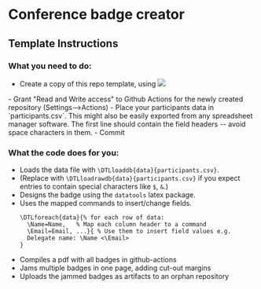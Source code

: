 # Conference badge creator 

## Template Instructions
### What you need to do:
- Create a copy of this repo template, using <a href="https://github.com/new?template_name=template-project&template_owner=RiccardoBuscicchio">
  <img src="https://img.shields.io/badge/use%20this-template-blue?logo=github">
</a>
- Grant "Read and Write access" to Github Actions for the newly created repository (Settings-->Actions)
- Place your participants data in `participants.csv`. This might also be easily exported from any spreadsheet manager software. The first line should contain the field headers -- avoid space characters in them.
- Commit

### What the code does for you:
- Loads the data file with `\DTLloaddb{data}{participants.csv}`.
- (Replace with `\DTLloadrawdb{data}{participants.csv}` if you expect entries to contain special characters like `$`, `&`.)
- Designs the badge using the `datatools` latex package.
- Uses the mapped commands to insert/change fields.
  ```
  \DTLforeach{data}{% for each row of data:
    \Name=Name,   % Map each column header to a command
    \Email=Email, ...}{ % Use them to insert field values e.g.
    Delegate name: \Name <\Email>  
  }
  ```
- Compiles a pdf with all badges in github-actions
- Jams multiple badges in one page, adding cut-out margins
- Uploads the jammed badges as artifacts to an orphan repository


